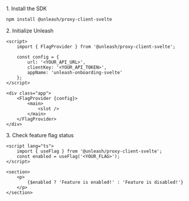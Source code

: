 1\. Install the SDK
```sh
npm install @unleash/proxy-client-svelte
```

2\. Initialize Unleash
```svelte
<script>
	import { FlagProvider } from '@unleash/proxy-client-svelte';

	const config = {
        url: '<YOUR_API_URL>',
        clientKey: '<YOUR_API_TOKEN>',
        appName: 'unleash-onboarding-svelte'
	};
</script>

<div class="app">
	<FlagProvider {config}>
		<main>
			<slot />
		</main>
	</FlagProvider>
</div>
```

3\. Check feature flag status
```svelte
<script lang="ts">
	import { useFlag } from '@unleash/proxy-client-svelte';
	const enabled = useFlag('<YOUR_FLAG>');
</script>

<section>
    <p>
        {$enabled ? 'Feature is enabled!' : 'Feature is disabled!'}
    </p>
</section>
```
